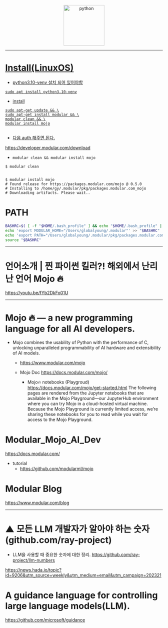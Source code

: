 <p align="center">
  <a href="https://www.modular.com/"><img alt="python" width="130px" src="https://user-images.githubusercontent.com/67513038/236720090-fd0d6b3f-5c81-46f4-9df7-94c458a80622.png">  
</p>

<hr>

# Install(LinuxOS)

- python3.10-venv 설치 되어 있어야함
```
sudo apt install python3.10-venv
```

- install

```
sudo apt-get update && \
sudo apt-get install modular && \
modular clean && \
modular install mojo


```

- 다음 auth 해주면 된다. 

https://developer.modular.com/download

- ```modular clean && modular install mojo```

```
$ modular clean

 
$ modular install mojo
# Found release for https://packages.modular.com/mojo @ 0.5.0
# Installing to /home/gy/.modular/pkg/packages.modular.com_mojo
# Downloading artifacts. Please wait..
```

# PATH

```bash
BASHRC=$( [ -f "$HOME/.bash_profile" ] && echo "$HOME/.bash_profile" || echo "$HOME/.bashrc" )
echo 'export MODULAR_HOME="/Users/globalyoung/.modular"' >> "$BASHRC"
echo 'export PATH="/Users/globalyoung/.modular/pkg/packages.modular.com_mojo/bin:$PATH"' >> "$BASHRC"
source "$BASHRC"
```


<hr>

# 언어소개 | 찐 파이썬 킬러?! 해외에서 난리난 언어 Mojo 🔥

https://youtu.be/fYb2DkFo01U

<hr>

# Mojo 🔥 — a new programming language for all AI developers.

- Mojo combines the usability of Python with the performance of C, unlocking unparalleled programmability of AI hardware and extensibility of AI models.

  - https://www.modular.com/mojo

  - Mojo Doc https://docs.modular.com/mojo/

    - Mojo🔥 notebooks (Playgroud)
    https://docs.modular.com/mojo/get-started.html
    The following pages are rendered from the Jupyter notebooks that are available in the Mojo Playground—our JupyterHub environment where you can try Mojo in a cloud-hosted virtual machine.
    Because the Mojo Playground is currently limited access, we’re sharing these notebooks for you to read while you wait for access to the Mojo Playground.

# Modular_Mojo_AI_Dev

https://docs.modular.com/

- tutorial
  - https://github.com/modularml/mojo

# Modular Blog

https://www.modular.com/blog

<hr>

# ▲ 모든 LLM 개발자가 알아야 하는 숫자 (github.com/ray-project)

- LLM을 사용할 때 중요한 숫자에 대한 정리. https://github.com/ray-project/llm-numbers

https://news.hada.io/topic?id=9206&utm_source=weekly&utm_medium=email&utm_campaign=202321

# A guidance language for controlling large language models(LLM).

https://github.com/microsoft/guidance
